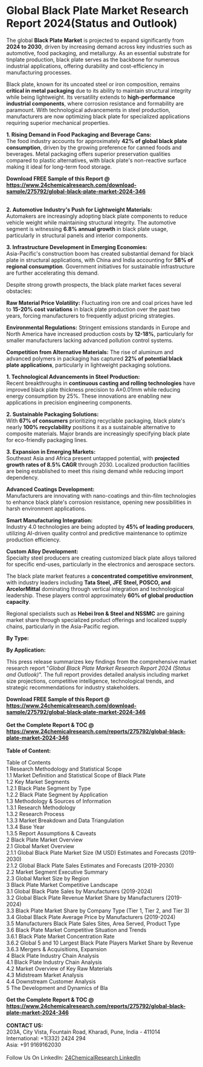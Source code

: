 <h1>Global Black Plate Market Research Report 2024(Status and Outlook)</h1><p>The global <strong>Black Plate Market</strong> is projected to expand significantly from <strong>2024 to 2030</strong>, driven by increasing demand across key industries such as automotive, food packaging, and metallurgy. As an essential substrate for tinplate production, black plate serves as the backbone for numerous industrial applications, offering durability and cost-efficiency in manufacturing processes.</p><p>Black plate, known for its uncoated steel or iron composition, remains <strong>critical in metal packaging</strong> due to its ability to maintain structural integrity while being lightweight. Its versatility extends to <strong>high-performance industrial components</strong>, where corrosion resistance and formability are paramount. With technological advancements in steel production, manufacturers are now optimizing black plate for specialized applications requiring superior mechanical properties.</p><p><strong>1. Rising Demand in Food Packaging and Beverage Cans:</strong><br>
The food industry accounts for approximately <strong>42% of global black plate consumption</strong>, driven by the growing preference for canned foods and beverages. Metal packaging offers superior preservation qualities compared to plastic alternatives, with black plate's non-reactive surface making it ideal for long-term food storage.</p><div><b>Download FREE Sample of this Report @ 
            <a href="https://www.24chemicalresearch.com/download-sample/275792/global-black-plate-market-2024-346">
            https://www.24chemicalresearch.com/download-sample/275792/global-black-plate-market-2024-346</a></b></div><br><p><strong>2. Automotive Industry's Push for Lightweight Materials:</strong><br>
Automakers are increasingly adopting black plate components to reduce vehicle weight while maintaining structural integrity. The automotive segment is witnessing <strong>6.8% annual growth</strong> in black plate usage, particularly in structural panels and interior components.</p><p><strong>3. Infrastructure Development in Emerging Economies:</strong><br>
Asia-Pacific's construction boom has created substantial demand for black plate in structural applications, with China and India accounting for <strong>58% of regional consumption</strong>. Government initiatives for sustainable infrastructure are further accelerating this demand.</p><p>Despite strong growth prospects, the black plate market faces several obstacles:</p><p><strong>Raw Material Price Volatility:</strong> Fluctuating iron ore and coal prices have led to <strong>15-20% cost variations</strong> in black plate production over the past two years, forcing manufacturers to frequently adjust pricing strategies.</p><p><strong>Environmental Regulations:</strong> Stringent emissions standards in Europe and North America have increased production costs by <strong>12-18%</strong>, particularly for smaller manufacturers lacking advanced pollution control systems.</p><p><strong>Competition from Alternative Materials:</strong> The rise of aluminum and advanced polymers in packaging has captured <strong>22% of potential black plate applications</strong>, particularly in lightweight packaging solutions.</p><p><strong>1. Technological Advancements in Steel Production:</strong><br>
Recent breakthroughs in <strong>continuous casting and rolling technologies</strong> have improved black plate thickness precision to Â±0.01mm while reducing energy consumption by 25%. These innovations are enabling new applications in precision engineering components.</p><p><strong>2. Sustainable Packaging Solutions:</strong><br>
With <strong>67% of consumers</strong> prioritizing recyclable packaging, black plate's nearly <strong>100% recyclability</strong> positions it as a sustainable alternative to composite materials. Major brands are increasingly specifying black plate for eco-friendly packaging lines.</p><p><strong>3. Expansion in Emerging Markets:</strong><br>
Southeast Asia and Africa present untapped potential, with <strong>projected growth rates of 8.5% CAGR</strong> through 2030. Localized production facilities are being established to meet this rising demand while reducing import dependency.</p><p><strong>Advanced Coatings Development:</strong><br>
    Manufacturers are innovating with nano-coatings and thin-film technologies to enhance black plate's corrosion resistance, opening new possibilities in harsh environment applications.</p><p><strong>Smart Manufacturing Integration:</strong><br>
    Industry 4.0 technologies are being adopted by <strong>45% of leading producers</strong>, utilizing AI-driven quality control and predictive maintenance to optimize production efficiency.</p><p><strong>Custom Alloy Development:</strong><br>
    Specialty steel producers are creating customized black plate alloys tailored for specific end-uses, particularly in the electronics and aerospace sectors.</p><p>The black plate market features a <strong>concentrated competitive environment</strong>, with industry leaders including <strong>Tata Steel, JFE Steel, POSCO, and ArcelorMittal</strong> dominating through vertical integration and technological leadership. These players control approximately <strong>60% of global production capacity</strong>.</p><p>Regional specialists such as <strong>Hebei Iron &amp; Steel and NSSMC</strong> are gaining market share through specialized product offerings and localized supply chains, particularly in the Asia-Pacific region.</p><p><strong>By Type:</strong></p><p><strong>By Application:</strong></p><p>This press release summarizes key findings from the comprehensive market research report "<em>Global Black Plate Market Research Report 2024 (Status and Outlook)</em>". The full report provides detailed analysis including market size projections, competitive intelligence, technological trends, and strategic recommendations for industry stakeholders.</p><div><b>Download FREE Sample of this Report @ 
            <a href="https://www.24chemicalresearch.com/download-sample/275792/global-black-plate-market-2024-346">
            https://www.24chemicalresearch.com/download-sample/275792/global-black-plate-market-2024-346</a></b></div><br><div><b>Get the Complete Report & TOC @ 
            <a href="https://www.24chemicalresearch.com/reports/275792/global-black-plate-market-2024-346">
            https://www.24chemicalresearch.com/reports/275792/global-black-plate-market-2024-346</a></b></div><br>
            <b>Table of Content:</b><p>Table of Contents<br />
1 Research Methodology and Statistical Scope<br />
1.1 Market Definition and Statistical Scope of Black Plate<br />
1.2 Key Market Segments<br />
1.2.1 Black Plate Segment by Type<br />
1.2.2 Black Plate Segment by Application<br />
1.3 Methodology & Sources of Information<br />
1.3.1 Research Methodology<br />
1.3.2 Research Process<br />
1.3.3 Market Breakdown and Data Triangulation<br />
1.3.4 Base Year<br />
1.3.5 Report Assumptions & Caveats<br />
2 Black Plate Market Overview<br />
2.1 Global Market Overview<br />
2.1.1 Global Black Plate Market Size (M USD) Estimates and Forecasts (2019-2030)<br />
2.1.2 Global Black Plate Sales Estimates and Forecasts (2019-2030)<br />
2.2 Market Segment Executive Summary<br />
2.3 Global Market Size by Region<br />
3 Black Plate Market Competitive Landscape<br />
3.1 Global Black Plate Sales by Manufacturers (2019-2024)<br />
3.2 Global Black Plate Revenue Market Share by Manufacturers (2019-2024)<br />
3.3 Black Plate Market Share by Company Type (Tier 1, Tier 2, and Tier 3)<br />
3.4 Global Black Plate Average Price by Manufacturers (2019-2024)<br />
3.5 Manufacturers Black Plate Sales Sites, Area Served, Product Type<br />
3.6 Black Plate Market Competitive Situation and Trends<br />
3.6.1 Black Plate Market Concentration Rate<br />
3.6.2 Global 5 and 10 Largest Black Plate Players Market Share by Revenue<br />
3.6.3 Mergers & Acquisitions, Expansion<br />
4 Black Plate Industry Chain Analysis<br />
4.1 Black Plate Industry Chain Analysis<br />
4.2 Market Overview of Key Raw Materials<br />
4.3 Midstream Market Analysis<br />
4.4 Downstream Customer Analysis<br />
5 The Development and Dynamics of Bla</p><div><b>Get the Complete Report & TOC @ 
            <a href="https://www.24chemicalresearch.com/reports/275792/global-black-plate-market-2024-346">
            https://www.24chemicalresearch.com/reports/275792/global-black-plate-market-2024-346</a></b></div><br><b>CONTACT US:</b><br>
            203A, City Vista, Fountain Road, Kharadi, Pune, India - 411014<br>
            International: +1(332) 2424 294<br>
            Asia: +91 9169162030 <br><br>
            Follow Us On LinkedIn: <a href="https://www.linkedin.com/company/24chemicalresearch/">24ChemicalResearch LinkedIn</a>